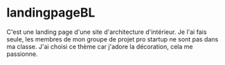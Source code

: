 # landingpageBL
C'est une landing page d'une site d'architecture d'intérieur. Je l'ai fais seule, les membres de mon groupe de projet pro startup ne sont pas dans ma classe. J'ai choisi ce thème car j'adore la décoration, cela me passionne.
